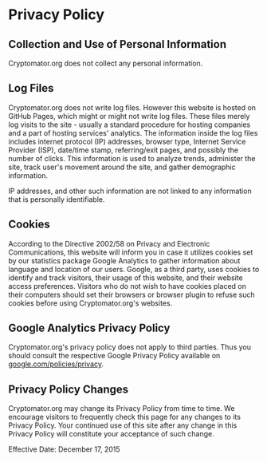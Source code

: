 # Privacy Policy

## Collection and Use of Personal Information
Cryptomator.org does not collect any personal information.

## Log Files
Cryptomator.org does not write log files. However this website is hosted on GitHub Pages, which might or might not write log files. These files merely log visits to the site - usually a standard procedure for hosting companies and a part of hosting services' analytics. The information inside the log files includes internet protocol (IP) addresses, browser type, Internet Service Provider (ISP), date/time stamp, referring/exit pages, and possibly the number of clicks. This information is used to analyze trends, administer the site, track user's movement around the site, and gather demographic information.

IP addresses, and other such information are not linked to any information that is personally identifiable.

## Cookies
According to the Directive 2002/58 on Privacy and Electronic Communications, this website will inform you in case it utilizes cookies set by our statistics package Google Analytics to gather information about language and location of our users. Google, as a third party, uses cookies to identify and track visitors, their usage of this website, and their website access preferences. Visitors who do not wish to have cookies placed on their computers should set their browsers or browser plugin to refuse such cookies before using Cryptomator.org's websites.

## Google Analytics Privacy Policy
Cryptomator.org's privacy policy does not apply to third parties. Thus you should consult the respective Google Privacy Policy available on [google.com/policies/privacy](http://google.com/policies/privacy/).

## Privacy Policy Changes
Cryptomator.org may change its Privacy Policy from time to time. We encourage visitors to frequently check this page for any changes to its Privacy Policy. Your continued use of this site after any change in this Privacy Policy will constitute your acceptance of such change.


Effective Date: December 17, 2015
